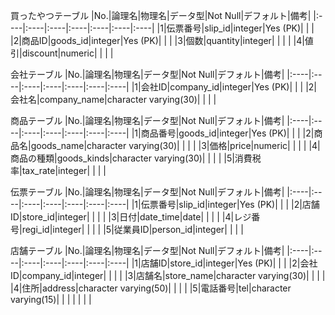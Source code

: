 買ったやつテーブル
|No.|論理名|物理名|データ型|Not Null|デフォルト|備考|
|:----|:----|:----|:----|:----|:----|:----|
|1|伝票番号|slip_id|integer|Yes (PK)| | |
|2|商品ID|goods_id|integer|Yes (PK)| | |
|3|個数|quantity|integer| | | |
|4|値引|discount|numeric| | | |

会社テーブル
|No.|論理名|物理名|データ型|Not Null|デフォルト|備考|
|:----|:----|:----|:----|:----|:----|:----|
|1|会社ID|company_id|integer|Yes (PK)| | |
|2|会社名|company_name|character varying(30)| | | |

商品テーブル
|No.|論理名|物理名|データ型|Not Null|デフォルト|備考|
|:----|:----|:----|:----|:----|:----|:----|
|1|商品番号|goods_id|integer|Yes (PK)| | |
|2|商品名|goods_name|character varying(30)| | | |
|3|価格|price|numeric| | | |
|4|商品の種類|goods_kinds|character varying(30)| | | |
|5|消費税率|tax_rate|integer| | | |

伝票テーブル
|No.|論理名|物理名|データ型|Not Null|デフォルト|備考|
|:----|:----|:----|:----|:----|:----|:----|
|1|伝票番号|slip_id|integer|Yes (PK)| | |
|2|店舗ID|store_id|integer| | | |
|3|日付|date_time|date| | | |
|4|レジ番号|regi_id|integer| | | |
|5|従業員ID|person_id|integer| | | |

店舗テーブル
|No.|論理名|物理名|データ型|Not Null|デフォルト|備考|
|:----|:----|:----|:----|:----|:----|:----|
|1|店舗ID|store_id|integer|Yes (PK)| | |
|2|会社ID|company_id|integer| | | |
|3|店舗名|store_name|character varying(30)| | | |
|4|住所|address|character varying(50)| | | |
|5|電話番号|tel|character varying(15)| | | |
| | |
